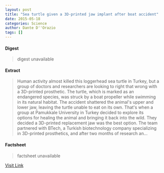 ```yaml
---
layout: post
title: "Sea turtle given a 3D-printed jaw implant after boat accident"
date: 2015-05-18
categories: Science
author: Dante D''Orazio
tags: []
---
```



#### Digest
>digest unavailable

#### Extract
>Human activity almost killed this loggerhead sea turtle in Turkey, but a group of doctors and researchers are looking to right that wrong with a 3D-printed prosthetic. The turtle, which is marked as an endangered species, was struck by a boat propeller while swimming in its natural habitat. The accident shattered the animal's upper and lower jaw, leaving the turtle unable to eat on its own. That's when a group at Pamukkale University in Turkey decided to explore its options for healing the animal and bringing it back into the wild. They decided a 3D-printed replacement jaw was the best option. The team partnered with BTech, a Turkish biotechnology company specializing in 3D-printed prosthetics, and after two months of research an...

#### Factsheet
>factsheet unavailable

[Visit Link](http://www.theverge.com/2015/5/17/8617339/sea-turtle-receives-3d-printed-jaw-implant-after-boat-accident)



